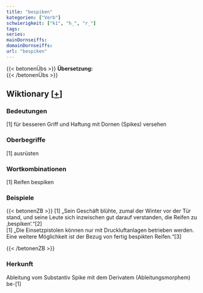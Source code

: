 ```yaml
---
title: "bespiken"
kategorien: ["Verb"]
schwierigkeit: ["k1", "h_", "r_"]
tags:
series:
mainDornseiffs:
domainDornseiffs:
url: "bespiken"
---
```


{{< betonenÜbs >}}
**Übersetzung:**  
{{< /betonenÜbs >}}

## Wiktionary [[+](https://de.wiktionary.org/wiki/bespiken)]

### Bedeutungen
[1] für besseren Griff und Haftung mit Dornen (Spikes) versehen  

### Oberbegriffe
[1] ausrüsten  

### Wortkombinationen
[1] Reifen bespiken  

### Beispiele
{{< betonenZB >}}
[1] „Sein Geschäft blühte, zumal der Winter vor der Tür stand, und seine Leute sich inzwischen gut darauf verstanden, die Reifen zu ‚bespiken‘.“[2]  
[1] „Die Einsetzpistolen können nur mit Druckluftanlagen betrieben werden. Eine weitere Möglichkeit ist der Bezug von fertig bespikten Reifen.“[3]  

{{< /betonenZB >}}
### Herkunft
Ableitung vom Substantiv Spike mit dem Derivatem (Ableitungsmorphem) be-[1]  


